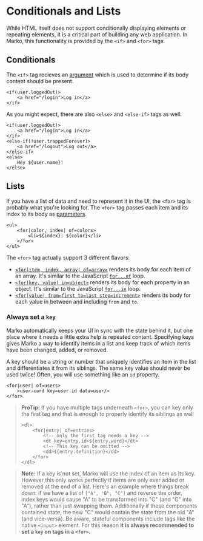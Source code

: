 # Conditionals and Lists

While HTML itself does not support conditionally displaying elements or repeating elements, it is a critical part of building any web application. In Marko, this functionality is provided by the `<if>` and `<for>` tags.

## Conditionals

The `<if>` tag recieves an [argument](./syntax.md#arguments) which is used to determine if its body content should be present.

```marko
<if(user.loggedOut)>
    <a href="/login">Log in</a>
</if>
```

As you might expect, there are also `<else>` and `<else-if>` tags as well:

```marko
<if(user.loggedOut)>
    <a href="/login">Log in</a>
</if>
<else-if(!user.trappedForever)>
    <a href="/logout">Log out</a>
</else-if>
<else>
    Hey ${user.name}!
</else>
```

## Lists

If you have a list of data and need to represent it in the UI, the `<for>` tag is probably what you're looking for. The `<for>` tag passes each item and its index to its body as [parameters](./syntax.md#parameters).

```marko
<ul>
    <for|color, index| of=colors>
        <li>${index}: ${color}</li>
    </for>
</ul>
```

The `<for>` tag actually support 3 different flavors:

- [`<for|item, index, array| of=array>`](./core-tags.md#iterating-over-a-list) renders its body for each item of an array. It's similar to the JavaScript [`for...of`](https://developer.mozilla.org/en-US/docs/Web/JavaScript/Reference/Statements/for...of) loop.
- [`<for|key, value| in=object>`](./core-tags.md#iterating-over-an-objects-properties) renders its body for each property in an object. It's similar to the JavaScript [`for...in`](https://developer.mozilla.org/en-US/docs/Web/JavaScript/Reference/Statements/for...in) loop.
- [`<for|value| from=first to=last step=increment>`](./core-tags.md#iterating-between-a-range-of-numbers) renders its body for each value in between and including `from` and `to`.

### Always set a `key`

Marko automatically keeps your UI in sync with the state behind it, but one place where it needs a little extra help is repeated content. Specifying keys gives Marko a way to identify items in a list and keep track of which items have been changed, added, or removed.

A key should be a string or number that uniquely identifies an item in the list and differentiates it from its siblings. The same key value should never be used twice! Often, you will use something like an `id` property.

```marko
<for|user| of=users>
    <user-card key=user.id data=user/>
</for>
```

> **ProTip:** If you have multiple tags underneath `<for>`, you can key only the first tag and that is enough to properly identify its siblings as well
>
> ```marko
> <dl>
>     <for|entry| of=entries>
>         <!-- only the first tag needs a key -->
>         <dt key=entry.id>${entry.word}</dt>
>         <!-- This key can be omitted -->
>         <dd>${entry.definition}</dd>
>     </for>
> </dl>
> ```

> **Note:** If a key is not set, Marko will use the index of an item as its key. However this only works perfectly if items are only ever added or removed at the end of a list. Here's an example where things break down: if we have a list of `["A", "B", "C"]` and reverse the order, index keys would cause "A" to be transformed into "C" (and "C" into "A"), rather than just swapping them. Additionally if these components contained state, the new "C" would contain the state from the old "A" (and vice-versa). Be aware, stateful components include tags like the native `<input>` element. For this reason **it is always recommended to set a `key` on tags in a `<for>`.**
